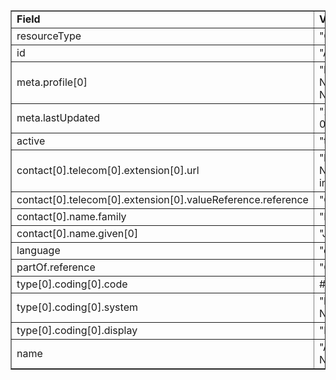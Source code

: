 <table border="1"><tr><td><b>Field</b></td><td><b>Value</b></td></tr>
<tr><td>resourceType</td><td>
"Organization"
</td></tr>
<tr><td>id</td><td>
"AcmeCTPreferredProviderNetwork"
</td></tr>
<tr><td>meta.profile[0]</td><td>"http://hl7.org/fhir/us/davinci-pdex-NatlDir/StructureDefinition/NatlDir-Network"</td></tr>
<tr><td>meta.lastUpdated</td><td>
"2020-07-07T13:26:22.0314215+00:00"
</td></tr>
<tr><td>active</td><td>
"true"
</td></tr>
<tr><td>contact[0].telecom[0].extension[0].url</td><td>
"http://hl7.org/fhir/us/davinci-pdex-NatlDir/StructureDefinition/via-intermediary"
</td></tr>
<tr><td>contact[0].telecom[0].extension[0].valueReference.reference</td><td>
"Organization/PayerOrganizationA"
</td></tr>
<tr><td>contact[0].name.family</td><td>
"Kawasaki"
</td></tr>
<tr><td>contact[0].name.given[0]</td><td>"Jane"</td></tr>
<tr><td>language</td><td>
"en-US"
</td></tr>
<tr><td>partOf.reference</td><td>
"Organization/PayerOrganizationA"
</td></tr>
<tr><td>type[0].coding[0].code</td><td>
#payer
</td></tr>
<tr><td>type[0].coding[0].system</td><td>
"http://hl7.org/fhir/us/davinci-pdex-NatlDir/CodeSystem/OrgTypeCS"
</td></tr>
<tr><td>type[0].coding[0].display</td><td>
"Payer"
</td></tr>
<tr><td>name</td><td>
"ACME CT Preferred Provider Network"
</td></tr>
</table>
